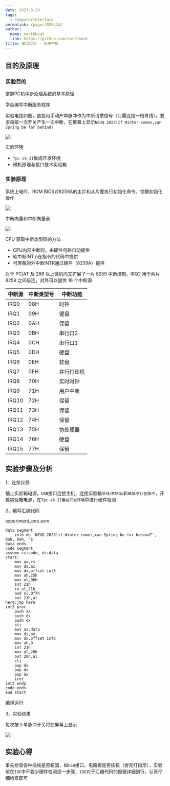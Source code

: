 ```yaml
---
date: 2023-3-29
tags: 
  - ComputerInterface
permalink: /pages/026c1d/
author: 
  name: northboat
  link: https://github.com/northboat
title: 接口实验 - 系统中断
---
```


## 目的及原理

### 实验目的

掌握PC机中断处理系统的基本原理

学会编写中断服务程序

实验电路如图，直接用手动产单脉冲作为中断请求信号（只需连接一根导线），要求每按一次开关产生一次中断，在屏幕上显示`NEUQ 2023!If Winter comes,can Spring be far behind?`

<img src="./assets/image-20230329131817840.png">

实验环境

- `Tpc-zk-II`集成开发环境
- 微机原理与接口技术实验箱

### 实验原理

系统上电时，ROM BIOS对8259A的主片和从片要执行初始化命令、惊醒初始化操作

<img src="./assets/image-20230329131355139.png">

中断向量和中断向量表

<img src="./assets/image-20230329131424464.png">

CPU 获取中断类型码的方法

- CPU内部中断时，由硬件电路自动提供
- 软中断INT n在指令的代码中提供
- 可屏蔽的外中断INTR通过硬件（8259A）提供

对于 PC/AT 及 286 以上微机内又扩展了一片 8259 中断控制，IRQ2 用于两片 8259 之间级连，对外可以提供 16 个中断源

| 中断源 | 中断类型号 | 中断功能   |
| ------ | ---------- | ---------- |
| IRQ0   | 08H        | 时钟       |
| IRQ1   | 09H        | 键盘       |
| IRQ2   | 0AH        | 保留       |
| IRQ3   | 0BH        | 串行口2    |
| IRQ4   | 0CH        | 串行口1    |
| IRQ5   | 0DH        | 硬盘       |
| IRQ6   | 0EH        | 软盘       |
| IRQ7   | 0FH        | 并行打印机 |
| IRQ8   | 70H        | 实时时钟   |
| IRQ9   | 71H        | 用户中断   |
| IRQ10  | 72H        | 保留       |
| IRQ11  | 73H        | 保留       |
| IRQ12  | 74H        | 保留       |
| IRQ13  | 75H        | 协处理器   |
| IRQ14  | 76H        | 硬盘       |
| IRQ15  | 77H        | 保留       |

## 实验步骤及分析

1、连接仪器

插上实验箱电源，`USB`接口连接主机，连接实验箱`总线/MIRQx`和`单脉冲1/正脉冲`，开启实验箱电源，在`Tpc-zk-II集成开发环境`中进行硬件检测

2、编写汇编代码

experiment_one.asm

```assembly
data segment
    info db 'NEUQ 2023!if Winter comes,can Spring be far behind?', 0ah, 0ah, '$'
data ends
code segment
assume cs:code, ds:data
start:
    mov ax,cs
    mov ds,ax
    mov dx,offset int3
    mov ah,25h
    mov al,0bh
    int 21h
    in al,21h
    and al,0f7h
    out 21h,al
here:jmp here
int3 proc
    push ax
    push ds
    push dx
    sti
    mov ax,data
    mov ds,ax
    mov dx,offset info
    mov ah,9
    int 21h
    mov al,20h
    out 20h,al
    cli
    pop dx
    pop ds
    pop ax
    iret
int3 endp
code ends
end start
```

编译运行

3、实验结果

每次按下单脉冲开关将在屏幕上显示

<img src="./assets/experiment_one.png">

## 实验心得

事先检查各种插线是否稳固，如`USB`接口，电路板是否插稳（会亮灯指示），实验前在`IDE`中不要少硬件检测这一步骤，`IDE`对于汇编代码的报错详细到行，认真仔细检查即可





